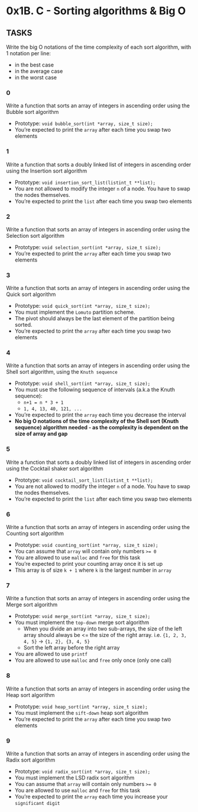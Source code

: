 # 0x1B. C - Sorting algorithms & Big O

## TASKS
Write the big O notations of the time complexity of each sort algorithm, with
1 notation per line:
- in the best case
- in the average case
- in the worst case

### 0
Write a function that sorts an array of integers in ascending order using the
Bubble sort algorithm
- Prototype: `void bubble_sort(int *array, size_t size);`
- You’re expected to print the `array` after each time you swap two elements

### 1
Write a function that sorts a doubly linked list of integers in ascending
order using the Insertion sort algorithm
- Prototype: `void insertion_sort_list(listint_t **list);`
- You are not allowed to modify the integer `n` of a node. You have to swap the
 nodes themselves.
- You’re expected to print the `list` after each time you swap two elements

### 2
Write a function that sorts an array of integers in ascending order using the
Selection sort algorithm
- Prototype: `void selection_sort(int *array, size_t size);`
- You’re expected to print the `array` after each time you swap two elements

### 3
Write a function that sorts an array of integers in ascending order using the
Quick sort algorithm
- Prototype: `void quick_sort(int *array, size_t size);`
- You must implement the `Lomuto` partition scheme.
- The pivot should always be the last element of the partition being sorted.
- You’re expected to print the `array` after each time you swap two elements

### 4
Write a function that sorts an array of integers in ascending order using the
Shell sort algorithm, using the `Knuth sequence`
- Prototype: `void shell_sort(int *array, size_t size);`
- You must use the following sequence of intervals (a.k.a the Knuth sequence):
  - `n+1 = n * 3 + 1`
  - `1, 4, 13, 40, 121, ...`
- You’re expected to print the `array` each time you decrease the interval
- **No big O notations of the time complexity of the Shell sort (Knuth sequence)
algorithm needed - as the complexity is dependent on the size of array and gap**

### 5
Write a function that sorts a doubly linked list of integers in ascending order
using the Cocktail shaker sort algorithm
- Prototype: `void cocktail_sort_list(listint_t **list);`
- You are not allowed to modify the integer `n` of a node. You have to swap the
 nodes themselves.
- You’re expected to print the `list` after each time you swap two elements 

### 6
Write a function that sorts an array of integers in ascending order using the
Counting sort algorithm
- Prototype: `void counting_sort(int *array, size_t size);`
- You can assume that `array` will contain only numbers `>= 0`
- You are allowed to use `malloc` and `free` for this task
- You’re expected to print your counting array once it is set up
- This array is of size `k + 1` where `k` is the largest number in `array`

### 7
Write a function that sorts an array of integers in ascending order using the
Merge sort algorithm
- Prototype: `void merge_sort(int *array, size_t size);`
- You must implement the `top-down` merge sort algorithm
  - When you divide an array into two sub-arrays, the size of the left array
  should always be <= the size of the right array. i.e. `{1, 2, 3, 4, 5}` ->
 `{1, 2}, {3, 4, 5}`
  - Sort the left array before the right array
- You are allowed to use `printf`
- You are allowed to use `malloc` and `free` only once (only one call)

### 8
Write a function that sorts an array of integers in ascending order using the
Heap sort algorithm
- Prototype: `void heap_sort(int *array, size_t size);`
- You must implement the `sift-down` heap sort algorithm
- You’re expected to print the `array` after each time you swap two elements

### 9
Write a function that sorts an array of integers in ascending order using the
Radix sort algorithm
- Prototype: `void radix_sort(int *array, size_t size);`
- You must implement the LSD radix sort algorithm
- You can assume that `array` will contain only numbers `>= 0`
- You are allowed to use `malloc` and `free` for this task
- You’re expected to print the `array` each time you increase your `significant digit`
